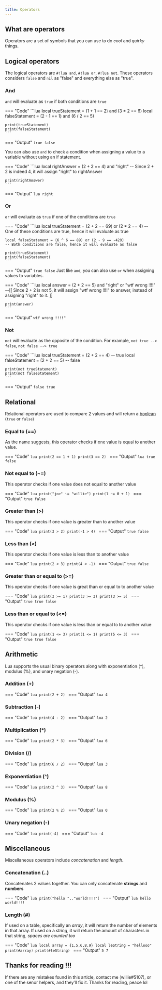 ```yaml
---
title: Operators
---
```


## What are operators
Operators are a set of symbols that you can use to do *cool* and *quirky* things.

## Logical operators
The logical operators are ``#!lua and``, ``#!lua or``, ``#!lua not``.
These operators considers ``false`` and ``nil`` as "false" and everything else as "true".

### And
``and`` will evaluate as ``true`` if both conditions are ``true``

=== "Code"
	```lua
	local trueStatement = (1 + 1 == 2) and (3 * 2 == 6)
	local falseStatement = (2 - 1 == 1) and (6 / 2 == 5)

	print(trueStatement)
	print(falseStatement)
	```
=== "Output"
	```
	true
	false
	```

You can also use ``and`` to check a condition when assigning a value to a variable without using an if statement.

=== "Code"
	```lua
	local rightAnswer = (2 + 2 == 4) and "right"
	-- Since 2 + 2 is indeed 4, it will assign "right" to rightAnswer

	print(rightAnswer)
	```
=== "Output"
	```lua
	right
	```

### Or
``or`` will evaluate as ``true`` if one of the conditions are ``true``

=== "Code"
	```lua
	local trueStatement = (2 + 2 == 69) or (2 * 2 == 4)
	-- One of these conditions are true, hence it will evaluate as true

	local falseStatement = (6 ^ 6 == 89) or (2 - 9 == -420)
	-- Both conditions are false, hence it will evaluate as false

	print(trueStatement)
	print(falseStatement)
	```
=== "Output"
	```
	true
	false
	```
Just like ``and``, you can also use ``or`` when assigning values to variables.

=== "Code"
	```lua
	local answer = (2 + 2 == 5) and "right" or "wtf wrong !!!!"
	--[[ Since 2 + 2 is not 5, it will assign "wtf wrong !!!!" to answer, 
	instead of assigning "right" to it.
	]]

	print(answer)
	```
=== "Output"
	```
	wtf wrong !!!!"
	```

### Not
``not`` will evaluate as the opposite of the condition. For example, ``not true --> false``, ``not false --> true``

=== "Code"
	```lua
	local trueStatement = (2 + 2 == 4) -- true
	local falseStatement = (2 + 2 == 5) -- false

	print(not trueStatement)
	print(not falseStatement)
	```

=== "Output"
	```
	false
	true
	```

## Relational
Relational operators are used to compare 2 values and will return a [boolean](https://developer.roblox.com/en-us/articles/Boolean) (``true`` or ``false``)

### Equal to (==)
As the name suggests, this operator checks if one value is equal to another value.

=== "Code"
	```lua
	print(2 == 1 + 1)
	print(3 == 2)
	```
=== "Output"
	```lua
	true
	false
	```

### Not equal to (~=)
This operator checks if one value does not equal to another value

=== "Code"
	```lua
	print("joe" ~= "willie")
	print(1 ~= 0 + 1)
	```
=== "Output"
	```
	true
	false
	```

### Greater than (>)
This operator checks if one value is greater than to another value

=== "Code"
	```lua
	print(3 > 2)
	print(-1 > 4)
	```
=== "Output"
	```
	true
	false
	```

### Less than (<)
This operator checks if one value is less than to another value

=== "Code"
	```lua
		print(2 < 3)
		print(4 < -1)
	```
=== "Output"
	```
	true
	false
	```

### Greater than or equal to (>=)
This operator checks if one value is great than or equal to to another value

=== "Code"
	```lua
	print(3 >= 1)
	print(3 >= 3)
	print(3 >= 5)
	```
=== "Output"
	```
	true
	true
	false
	```
### Less than or equal to (<=)
This operator checks if one value is less than or equal to to another value

=== "Code"
	```lua
	print(1 <= 3)
	print(1 <= 1)
	print(5 <= 3)
	```
=== "Output"
	```
	true
	true
	false
	```

## Arithmetic
Lua supports the usual binary operators along with exponentiation (^), modulus (%), and unary negation (-).

### Addition (+)

=== "Code"
	```lua
	print(2 + 2)
	```
=== "Output"
	```lua
	4
	```

### Subtraction (-)

=== "Code"
	```lua
	print(4 - 2)
	```
=== "Output"
	```lua
	2
	```

### Multiplication (*)

=== "Code"
	```lua
	print(2 * 3)
	```
=== "Output"
	```lua
	6
	```

### Division (/)

=== "Code"
	```lua
	print(6 / 2)
	```
=== "Output"
	```lua
	3
	```

### Exponentiation (^)

=== "Code"
	```lua
	print(2 ^ 3)
	```
=== "Output"
	```lua
	8
	```

### Modulus (%)

=== "Code"
	```lua
	print(2 % 2)
	```
=== "Output"
	```lua
	0
	```

### Unary negation (-)

=== "Code"
	```lua
	print(-4)
	```
=== "Output"
	```lua
	-4
	```

## Miscellaneous
Miscellaneous operators include *concatenation* and *length*.

### Concatenation (..)
Concatenates 2 values together. You can only concatenate **strings** and **numbers**

=== "Code"
	```lua
	print("hello ".."world!!!!")
	```
=== "Output"
	```lua
	hello world!!!!
	```

### Length (#)
If used on a table, specifically an *array*, it will return the number of elements in that array. If used on a *string*, it will return the amount of characters in that string, *spaces are counted too*

=== "Code"
	```lua
	local array = {1,5,6,8,9}
	local leString = "hellooo"
	print(#array)
	print(#leString)
	```
=== "Output"
	```
	5
	7
	```

## Thanks for reading !!!
If there are any mistakes found in this article, contact me (willie#5107), or one of the senor helpers, and they'll fix it. Thanks for reading, peace lol